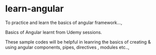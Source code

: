 # learn-angular
To practice and learn the basics of angular framework...,

Basics of Angular learnt from Udemy sessions.

These sample codes will be helpful in leanring the basics of creating & using angular components, pipes, directives , modules etc..,
